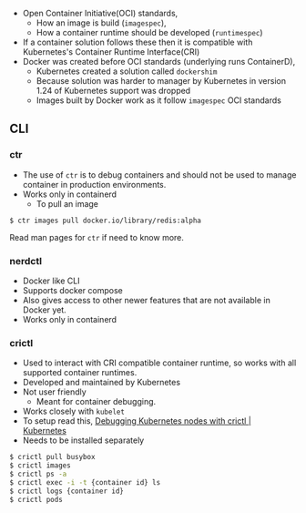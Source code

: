 - Open Container Initiative(OCI) standards,
	- How an image is build (`imagespec`),
	- How a container runtime should be developed (`runtimespec`)
- If a container solution follows these then it is compatible with Kubernetes's Container Runtime Interface(CRI)
- Docker was created before OCI standards (underlying runs ContainerD),
	- Kubernetes created a solution called `dockershim` 
	- Because solution was harder to manager by Kubernetes in version 1.24 of Kubernetes support was dropped
	- Images built by Docker work as it follow `imagespec` OCI standards
## CLI
### ctr
- The use of `ctr` is to debug containers and should not be used to manage container in production environments.
- Works only in containerd
	- To pull an image
```
$ ctr images pull docker.io/library/redis:alpha
```
Read man pages for `ctr` if need to know more.
### nerdctl
- Docker like CLI
- Supports docker compose
- Also gives access to other newer features that are not available in Docker yet.
- Works only in containerd
### crictl
- Used to interact with CRI compatible container runtime, so works with all supported container runtimes.
- Developed and maintained by Kubernetes
- Not user friendly
	- Meant for container debugging.
- Works closely with `kubelet`
- To setup read this, [Debugging Kubernetes nodes with crictl | Kubernetes](https://kubernetes.io/docs/tasks/debug/debug-cluster/crictl/#general-usage)
- Needs to be installed separately
```bash
$ crictl pull busybox
$ crictl images
$ crictl ps -a
$ crictl exec -i -t {container id} ls
$ crictl logs {container id}
$ crictl pods
```

